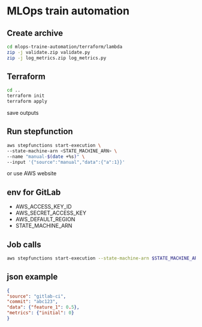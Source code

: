 # MLOps train automation

## Create archive
```bash
cd mlops-traine-automation/terraform/lambda
zip -j validate.zip validate.py
zip -j log_metrics.zip log_metrics.py
```
## Terraform
```bash
cd .. 
terraform init
terraform apply
```
save outputs

## Run stepfunction 
```bash
aws stepfunctions start-execution \
--state-machine-arn <STATE_MACHINE_ARN> \
--name "manual-$(date +%s)" \
--input '{"source":"manual","data":{"a":1}}'
```
or use AWS website

## env for GitLab
- AWS_ACCESS_KEY_ID 
- AWS_SECRET_ACCESS_KEY
- AWS_DEFAULT_REGION
- STATE_MACHINE_ARN

## Job calls
```bash
aws stepfunctions start-execution --state-machine-arn $STATE_MACHINE_ARN --name "train-$(date +%s)" --input '{"source":"gitlab-ci", "commit":"'$CI_COMMIT_SHORT_SHA'"}'
```

## json example
```json
{
"source": "gitlab-ci",
"commit": "abc123",
"data": {"feature_1": 0.5},
"metrics": {"initial": 0}
}
```
